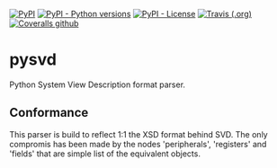 [![PyPI](https://img.shields.io/pypi/v/pysvd.svg)](https://pypi.org/project/pysvd)
[![PyPI - Python versions](https://img.shields.io/pypi/pyversions/pysvd.svg)](https://pypi.org/project/pysvd)
[![PyPI - License](https://img.shields.io/pypi/l/pysvd.svg)](https://pypi.org/project/pysvd)
[![Travis (.org)](https://img.shields.io/travis/bfueldner/pysvd.svg)](https://travis-ci.org/bfueldner/pysvd)
[![Coveralls github](https://img.shields.io/coveralls/github/bfueldner/pysvd.svg)](https://coveralls.io/github/bfueldner/pysvd)

# pysvd

Python System View Description format parser.

## Conformance

This parser is build to reflect 1:1 the XSD format behind SVD. The only compromis has been made by the nodes 'peripherals', 'registers' and 'fields' that are simple list of the equivalent objects.
